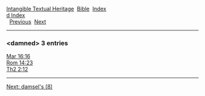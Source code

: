 [Intangible Textual Heritage](../../index)  [Bible](../index) 
[Index](index)   
[d Index](_d_)  
  [Previous](c02815)  [Next](c02817) 

------------------------------------------------------------------------

### &lt;damned&gt; 3 entries

[Mar 16:16](../kjv/mar016.htm#016)  
[Rom 14:23](../kjv/rom014.htm#023)  
[Th2 2:12](../kjv/th2002.htm#012)  

------------------------------------------------------------------------

[Next: damsel's (8)](c02817)
